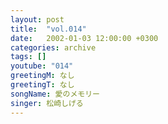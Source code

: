 ```yaml
---
layout: post
title:  "vol.014"
date:   2002-01-03 12:00:00 +0300
categories: archive
tags: []
youtube: "014"
greetingM: なし
greetingT: なし
songName: 愛のメモリー
singer: 松崎しげる
---
```

